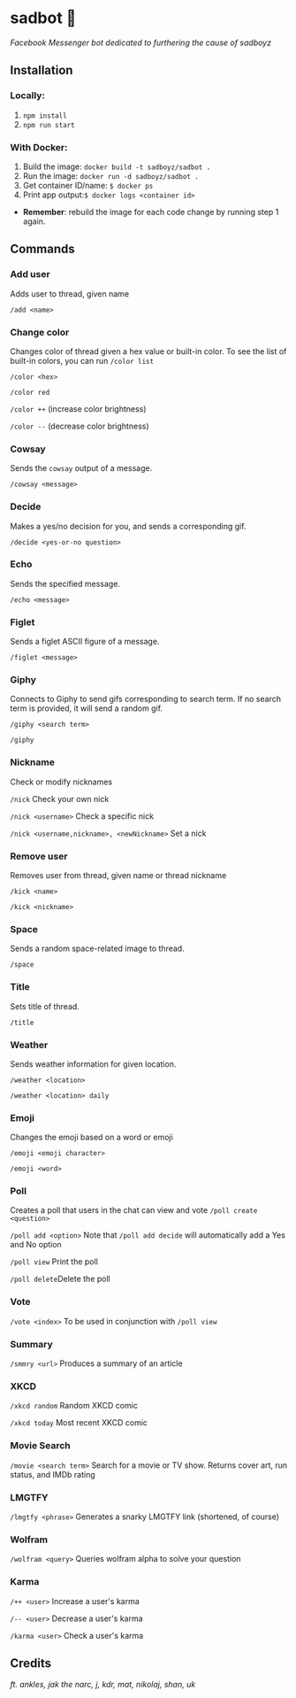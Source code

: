 # sadbot 🌊
*Facebook Messenger bot dedicated to furthering the cause of sadboyz*

## Installation
### Locally:
  1. `npm install`
  2. `npm run start`

### With Docker:
  1. Build the image: `docker build -t sadboyz/sadbot .`
  2. Run the image: `docker run -d sadboyz/sadbot .`
  3. Get container ID/name: `$ docker ps`
  4. Print app output:`$ docker logs <container id>`

* **Remember**: rebuild the image for each code change by running step 1 again.

## Commands

### Add user
Adds user to thread, given name

`/add <name>`

### Change color
Changes color of thread given a hex value or built-in color. To see the list of built-in colors, you can run `/color list`

`/color <hex>`

`/color red`

`/color ++` (increase color brightness)

`/color --` (decrease color brightness)

### Cowsay
Sends the `cowsay` output of a message.

`/cowsay <message>`


### Decide
Makes a yes/no decision for you, and sends a corresponding gif.

`/decide <yes-or-no question>`

### Echo
Sends the specified message.

`/echo <message>`

### Figlet
Sends a figlet ASCII figure of a message.

`/figlet <message>`

### Giphy
Connects to Giphy to send gifs corresponding to search term. If no search term is provided, it will send a random gif.

`/giphy <search term>`

`/giphy`

### Nickname
Check or modify nicknames

`/nick` Check your own nick

`/nick <username>` Check a specific nick

`/nick <username,nickname>, <newNickname>` Set a nick

### Remove user
Removes user from thread, given name or thread nickname

`/kick <name>`

`/kick <nickname>`

### Space
Sends a random space-related image to thread.

`/space`

### Title
Sets title of thread.

`/title`

### Weather
Sends weather information for given location.

`/weather <location>`

`/weather <location> daily`

### Emoji
Changes the emoji based on a word or emoji

`/emoji <emoji character>`

`/emoji <word>`

### Poll
Creates a poll that users in the chat can view and vote
`/poll create <question>`

`/poll add <option>` Note that `/poll add decide` will automatically add a Yes and No option

`/poll view` Print the poll

`/poll delete`Delete the poll

### Vote
`/vote <index>` To be used in conjunction with `/poll view`

### Summary
`/smmry <url>` Produces a summary of an article

### XKCD
`/xkcd random` Random XKCD comic

`/xkcd today` Most recent XKCD comic

### Movie Search
`/movie <search term>` Search for a movie or TV show. Returns cover art, run status, and IMDb rating

### LMGTFY
`/lmgtfy <phrase>` Generates a snarky LMGTFY link (shortened, of course)

### Wolfram
`/wolfram <query>` Queries wolfram alpha to solve your question

### Karma
`/++ <user>` Increase a user's karma

`/-- <user>` Decrease a user's karma

`/karma <user>` Check a user's karma

## Credits
*ft. ankles, jak the narc, j, kdr, mat, nikolaj, shan, uk*
